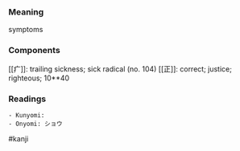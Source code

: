 ### Meaning

symptoms

### Components

[[疒]]: trailing sickness; sick radical (no. 104) [[正]]: correct; justice; righteous; 10**40

### Readings

```
- Kunyomi: 
- Onyomi: ショウ
```

#kanji